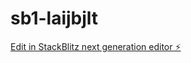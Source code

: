 # sb1-laijbjlt

[Edit in StackBlitz next generation editor ⚡️](https://stackblitz.com/~/github.com/Clownxero/sb1-laijbjlt)